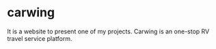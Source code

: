 # carwing
It is a website to present one of my projects. Carwing is  an one-stop RV travel service platform.
